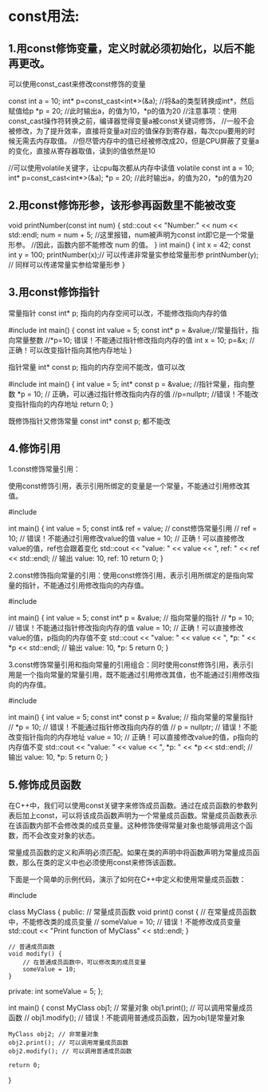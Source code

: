 # const用法:

## 1.用const修饰变量，定义时就必须初始化，以后不能再更改。

可以使用const\_cast来修改const修饰的变量

const int a = 10;
int* p=const_cast<int*>(&a); //将\&a的类型转换成int\*，然后赋值给p
*p = 20;
//此时输出a，的值为10，*p的值为20
//注意事项：使用const_cast操作符转换之前，编译器觉得变量a被const关键词修饰，
//一般不会被修改，为了提升效率，直接将变量a对应的值保存到寄存器，每次cpu要用的时候无需去内存取值。
//但尽管内存中的值已经被修改成20，但是CPU屏蔽了变量a的变化，直接从寄存器取值，读到的值依然是10

//可以使用volatile关键字，让cpu每次都从内存中读值
volatile const int a = 10;
int* p=const_cast<int*>(&a); 
*p = 20;
//此时输出a，的值为20，*p的值为20


## 2.用const修饰形参，该形参再函数里不能被改变


void printNumber(const int num)
{
    std::cout << "Number:" << num << std::endl;
    num = num + 5;  //这里报错，num被声明为const int即它是一个常量形参。
    //因此，函数内部不能修改 num 的值。
}
int main()
{
    int x = 42;
    const int y = 100;
    printNumber(x);// 可以传递非常量实参给常量形参
    printNumber(y); // 同样可以传递常量实参给常量形参
}




## 3.用const修饰指针

常量指针 const int\* p;  指向的内存空间可以改，不能修改指向内存的值


#include<iostream>
int main()
{
    const int value = 5;
    const int* p = &value;//常量指针，指向常量整数
    //*p=10;   错误！不能通过指针修改指向内存的值
    int x = 10;
    p=&x;  //正确！可以改变指针指向其他内存地址
}


指针常量 int\* const p;  指向的内存空间不能改，值可以改


#include<iostream>
int main()
{
    int value = 5;
    int* const p = &value;  //指针常量，指向整数
    *p = 10;    // 正确，可以通过指针修改指向内存的值
    //p=nullptr;  //错误！不能改变指针指向的内存地址
    return 0;
}


既修饰指针又修饰常量 const int\* const p; 都不能改

## 4.修饰引用

1.const修饰常量引用：

使用const修饰引用，表示引用所绑定的变量是一个常量，不能通过引用修改其值。


#include <iostream>

int main() {
    int value = 5;
    const int& ref = value; // const修饰常量引用
    // ref = 10; // 错误！不能通过引用修改value的值
    value = 10; // 正确！可以直接修改value的值，ref也会跟着变化
    std::cout << "value: " << value << ", ref: " << ref << std::endl; // 输出 value: 10, ref: 10
    return 0;
}



2.const修饰指向常量的引用：使用const修饰引用，表示引用所绑定的是指向常量的指针，不能通过引用修改指向的内存值。


#include <iostream>

int main() {
    int value = 5;
    const int* p = &value; // 指向常量的指针
    // *p = 10; // 错误！不能通过指针修改指向内存的值
    value = 10; // 正确！可以直接修改value的值，p指向的内存值不变
    std::cout << "value: " << value << ", *p: " << *p << std::endl; // 输出 value: 10, *p: 5
    return 0;
}



3.const修饰常量引用和指向常量的引用组合：同时使用const修饰引用，表示引用是一个指向常量的常量引用，既不能通过引用修改其值，也不能通过引用修改指向的内存值。


#include <iostream>

int main() {
    int value = 5;
    const int* const p = &value; // 指向常量的常量指针
    // *p = 10; // 错误！不能通过指针修改指向内存的值
    // p = nullptr; // 错误！不能改变指针指向的内存地址
    value = 10; // 正确！可以直接修改value的值，p指向的内存值不变
    std::cout << "value: " << value << ", *p: " << *p << std::endl; // 输出 value: 10, *p: 5
    return 0;
}


## 5.修饰成员函数

在C++中，我们可以使用const关键字来修饰成员函数。通过在成员函数的参数列表后加上const，可以将该成员函数声明为一个常量成员函数。常量成员函数表示在该函数内部不会修改类的成员变量。这种修饰使得常量对象也能够调用这个函数，而不会改变对象的状态。

常量成员函数的定义和声明必须匹配。如果在类的声明中将函数声明为常量成员函数，那么在类的定义中也必须使用const来修饰该函数。

下面是一个简单的示例代码，演示了如何在C++中定义和使用常量成员函数：


#include <iostream>

class MyClass {
public:
    // 常量成员函数
    void print() const {
        // 在常量成员函数中，不能修改类的成员变量
        // someValue = 10; // 错误！不能修改成员变量
        std::cout << "Print function of MyClass" << std::endl;
    }

    // 普通成员函数
    void modify() {
        // 在普通成员函数中，可以修改类的成员变量
        someValue = 10;
    }

private:
    int someValue = 5;
};

int main() {
    const MyClass obj1; // 常量对象
    obj1.print(); // 可以调用常量成员函数
    // obj1.modify(); // 错误！不能调用普通成员函数，因为obj1是常量对象

    MyClass obj2; // 非常量对象
    obj2.print(); // 可以调用常量成员函数
    obj2.modify(); // 可以调用普通成员函数

    return 0;
}



